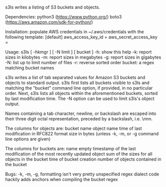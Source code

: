 s3ls writes a listing of S3 buckets and objects.

Dependencies:
	python3 (https://www.python.org/)
	boto3 (https://aws.amazon.com/sdk-for-python/)

Installation:
	populate AWS credentials in ~/.aws/credentials with the following
  template:
	[default]
	aws_access_key_id =
	aws_secret_access_key =

Usage: s3ls [ -hkmgr ] [ -N limit ] [ bucket ]
    -h: show this help
    -k: report sizes in kilobytes
    -m: report sizes in megabytes
    -g: report sizes in gigabytes
    -N: list up to limit number of files
    -r: reverse sorted order
    bucket: a regex matching bucket names

s3ls writes a list of tab separated values for Amazon S3 buckets and
objects to standard output.  s3ls first lists all buckets visible
to s3ls and matching the "bucket" command line option, if provided,
in no particular order.  Next, s3ls lists all objects within the
aforementioned buckets, sorted by last modification time. The -N
option can be used to limit s3ls's object output.

Names containing a tab character, newline, or backslash are escaped
into their three digit octal representation, preceded by a backslash,
i.e. \nnn.

The columns for objects are:
  bucket name
  object name
  time of last modification in RFC822 format
  size in bytes (unless -k, -m, or -g command line options are given)

The columns for buckets are:
  name
  empty
  timestamp of the last modification of the most recently updated object
  sum of the sizes for all objects in the bucket
	time of bucket creation
  number of objects contained in the bucket

Bugs:
	-k, -m, -g, formatting isn't very pretty
  unspecified regex dialect
  code hackily adds anchors when compiling the bucket regex
